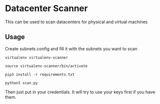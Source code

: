 # Datacenter Scanner

This can be used to scan datacenters for physical and virtual machines

## Usage

Create subnets.config and fill it with the subnets you want to scan

`virtualenv virtualenv-scanner`

`source virtualenv-scanner/bin/activate`

`pip3 install -r requirements.txt`

`python3 scan.py`

Then just put in your credentials.  It will try to use your keys first if you have them.
